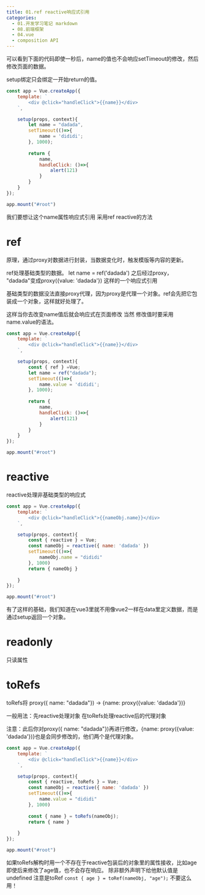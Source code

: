 ```yaml
---
title: 01.ref reactive响应式引用
categories:
  - 01.开发学习笔记 markdown
  - 08.前端框架
  - 04.vue
  - composition API
---
```


可以看到下面的代码即使一秒后，name的值也不会响应setTimeout的修改，然后修改页面的数据。

setup绑定只会绑定一开始return的值。

```js
const app = Vue.createApp({
    template: `
        <div @click="handleClick">{{name}}</div>
    `,

    setup(props, context){
        let name = "dadada",
        setTimeout(()=>{
            name = 'dididi';
        }, 1000);
        
        return {
            name,
            handleClick: ()=>{
                alert(121)
            }
        }
    }
});

app.mount("#root")
```

我们要想让这个name属性响应式引用 
采用ref reactive的方法

# ref

原理，通过proxy对数据进行封装，当数据变化时，触发模版等内容的更新。

ref处理基础类型的数据。
let name = ref('dadada')
之后经过proxy， "dadada"变成proxy({value: 'dadada'}) 这样的一个响应式引用

基础类型的数据没法直接proxy代理，因为proxy是代理一个对象。ref会先把它包装成一个对象，这样就好处理了。

这样当你去改变name值后就会响应式在页面修改
当然 修改值时要采用name.value的语法。

```js
const app = Vue.createApp({
    template: `
        <div @click="handleClick">{{name}}</div>
    `,

    setup(props, context){
        const { ref } =Vue;
        let name = ref("dadada");
        setTimeout(()=>{
            name.value = 'dididi';
        }, 1000);
        
        return {
            name,
            handleClick: ()=>{
                alert(121)
            }
        }
    }
});

app.mount("#root")
```

# reactive

reactive处理非基础类型的响应式

```js
const app = Vue.createApp({
    template: `
        <div @click="handleClick">{{nameObj.name}}</div>
    `,

    setup(props, context){
        const { reactive } = Vue;
        const nameObj = reactive({ name: 'dadada' })
        setTimeout(()=>{
            nameObj.name = "dididi"
        }, 1000)
        return { nameObj }
        
    }
});

app.mount("#root")
```

有了这样的基础，我们知道在vue3里就不用像vue2一样在data里定义数据，而是通过setup返回一个对象。

# readonly
只读属性

# toRefs

toRefs将
proxy({ name: "dadada"}) -> {name: proxy({value: 'dadada'})}

一般用法：先reactive处理对象 在toRefs处理reactive后的代理对象

注意：此后你对proxy({ name: "dadada"})再进行修改，{name: proxy({value: 'dadada'})}也是会同步修改的，他们两个是代理对象。

```js
const app = Vue.createApp({
    template: `
        <div @click="handleClick">{{name}}</div>
    `,

    setup(props, context){
        const { reactive, toRefs } = Vue;
        const nameObj = reactive({ name: 'dadada' })
        setTimeout(()=>{
            name.value = "dididi"
        }, 1000)
        
        const { name } = toRefs(nameObj);
        return { name }
        
    }
});

app.mount("#root")
```
如果toRefs解构时用一个不存在于reactive包装后的对象里的属性接收，比如age
即使后来修改了age值，也不会存在响应。
除非额外声明下给他默认值是undefined 注意是toRef
`const { age } = toRef(nameObj, "age");`
不要这么用！